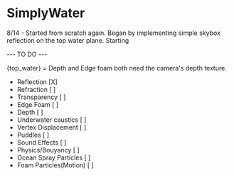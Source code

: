 # SimplyWater

8/14 - Started from scratch again. Began by implementing simple skybox reflection on the top water plane. Starting

--- TO DO ---

{top_water} = Depth and Edge foam both need the camera's depth texture.
+ Reflection             [X]
+ Refraction             [ ]
+ Transparency           [ ]
+ Edge Foam              [ ]
+ Depth                  [ ]
+ Underwater caustics    [ ]
+ Vertex Displacement    [ ]
+ Puddles                [ ]
+ Sound Effects          [ ]
+ Physics/Bouyancy       [ ]
+ Ocean Spray Particles  [ ]
+ Foam Particles(Motion) [ ]
